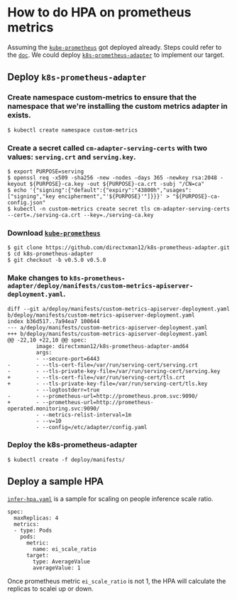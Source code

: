 # How to do HPA on prometheus metrics

Assuming the [`kube-prometheus`](https://github.com/coreos/kube-prometheus) got deployed already.
Steps could refer to the [`doc`](README.md).
We could deploy [`k8s-prometheus-adapter`](https://github.com/DirectXMan12/k8s-prometheus-adapter) to implement our target.

## Deploy `k8s-prometheus-adapter`

### Create namespace custom-metrics to ensure that the namespace that we're installing the custom metrics adapter in exists.

```shell
$ kubectl create namespace custom-metrics
```

### Create a secret called `cm-adapter-serving-certs` with two values: `serving.crt` and `serving.key`.

```shell
$ export PURPOSE=serving
$ openssl req -x509 -sha256 -new -nodes -days 365 -newkey rsa:2048 -keyout ${PURPOSE}-ca.key -out ${PURPOSE}-ca.crt -subj "/CN=ca"
$ echo '{"signing":{"default":{"expiry":"43800h","usages":["signing","key encipherment","'${PURPOSE}'"]}}}' > "${PURPOSE}-ca-config.json"
$ kubectl -n custom-metrics create secret tls cm-adapter-serving-certs --cert=./serving-ca.crt --key=./serving-ca.key
```

### Download [`kube-prometheus`](https://github.com/coreos/kube-prometheus)

```shell
$ git clone https://github.com/directxman12/k8s-prometheus-adapter.git
$ cd k8s-prometheus-adapter
$ git checkout -b v0.5.0 v0.5.0
```

### Make changes to `k8s-prometheus-adapter/deploy/manifests/custom-metrics-apiserver-deployment.yaml`.

```shell
diff --git a/deploy/manifests/custom-metrics-apiserver-deployment.yaml b/deploy/manifests/custom-metrics-apiserver-deployment.yaml
index b36d517..7a94ea7 100644
--- a/deploy/manifests/custom-metrics-apiserver-deployment.yaml
+++ b/deploy/manifests/custom-metrics-apiserver-deployment.yaml
@@ -22,10 +22,10 @@ spec:
         image: directxman12/k8s-prometheus-adapter-amd64
         args:
         - --secure-port=6443
-        - --tls-cert-file=/var/run/serving-cert/serving.crt
-        - --tls-private-key-file=/var/run/serving-cert/serving.key
+        - --tls-cert-file=/var/run/serving-cert/tls.crt
+        - --tls-private-key-file=/var/run/serving-cert/tls.key
         - --logtostderr=true
-        - --prometheus-url=http://prometheus.prom.svc:9090/
+        - --prometheus-url=http://prometheus-operated.monitoring.svc:9090/
         - --metrics-relist-interval=1m
         - --v=10
         - --config=/etc/adapter/config.yaml
```

### Deploy the k8s-prometheus-adapter

```shell
$ kubectl create -f deploy/manifests/
```

## Deploy a sample HPA

[`infer-hpa.yaml`](infer-hpa.yaml) is a sample for scaling on people inference scale ratio.

```shell
spec:
  maxReplicas: 4
  metrics:
  - type: Pods
    pods:
      metric:
        name: ei_scale_ratio
      target:
        type: AverageValue
        averageValue: 1
```

Once prometheus metric `ei_scale_ratio` is not 1, the HPA will calculate the replicas to scalei up or down.
